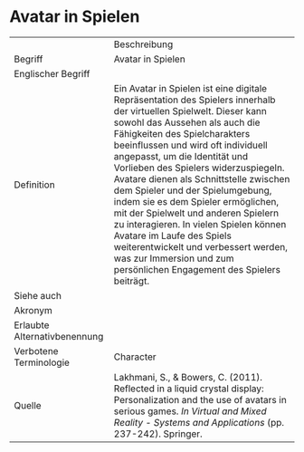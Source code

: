 # Avatar in Spielen

<link-summary rel="summary"/>
<card-summary rel="summary"/>
<web-summary rel="summary"/>


<table>
    <tr>
        <td></td>
        <td>Beschreibung</td>
    </tr>
    <tr>
        <td>Begriff</td>
        <td>Avatar in Spielen</td>
    </tr>
    <tr>
        <td>Englischer Begriff</td>
        <td></td>
    </tr>
    <tr>
        <td>Definition</td>
        <td id="summary">
            Ein Avatar in Spielen ist eine digitale Repräsentation des Spielers innerhalb der virtuellen Spielwelt. 
            Dieser kann sowohl das Aussehen als auch die Fähigkeiten des Spielcharakters beeinflussen und 
            wird oft individuell angepasst, um die Identität und Vorlieben des Spielers widerzuspiegeln. 
            Avatare dienen als Schnittstelle zwischen dem Spieler und der Spielumgebung, 
            indem sie es dem Spieler ermöglichen, mit der Spielwelt und anderen Spielern zu interagieren. 
            In vielen Spielen können Avatare im Laufe des Spiels weiterentwickelt und verbessert werden, 
            was zur Immersion und zum persönlichen Engagement des Spielers beiträgt.
        </td>
    </tr>  
    <tr>
        <td>Siehe auch</td>
        <td><a href="Avatar-GE.md"/> </td>
    </tr>
    <tr>
        <td>Akronym</td>
        <td></td>
    </tr>
   <tr>
        <td>Erlaubte Alternativbenennung</td>
        <td></td>
    </tr>
   <tr>
        <td>Verbotene Terminologie</td>
        <td>Character</td>
    </tr>
   <tr>
        <td>Quelle</td>
        <td>
            Lakhmani, S., & Bowers, C. (2011). 
            Reflected in a liquid crystal display: Personalization and the use of avatars in serious games. 
            <i>In Virtual and Mixed Reality - Systems and Applications</i> (pp. 237-242). Springer.
        </td>
    </tr>
</table>